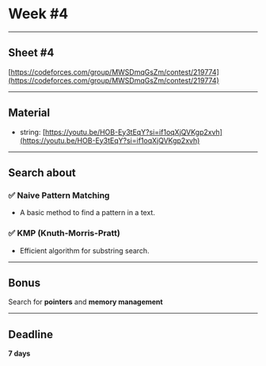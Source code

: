
# Week #4

---

## Sheet #4  
[https://codeforces.com/group/MWSDmqGsZm/contest/219774](https://codeforces.com/group/MWSDmqGsZm/contest/219774)

---

## Material

- string: [https://youtu.be/HOB-Ey3tEqY?si=if1oqXjQVKgp2xvh](https://youtu.be/HOB-Ey3tEqY?si=if1oqXjQVKgp2xvh)

---

## Search about

### ✅ Naive Pattern Matching
- A basic method to find a pattern in a text.

### ✅ KMP (Knuth-Morris-Pratt)
- Efficient algorithm for substring search.

---
## Bonus  
Search for **pointers** and **memory management**

---
## Deadline  
**7 days**
